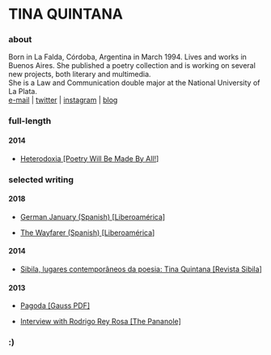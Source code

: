 
<!--

 -->
<h1 class="name">TINA QUINTANA</h1>

<!--
Born in La Falda, Córdoba, Argentina in March 1994. Lives and works in Buenos Aires. She published a poetry collection and is working on several new projects, both literary and multimedia. <br/>She is a law student at the National University of La Plata.
 -->
<div class="bio">
<div class="bioTitle">
<h3>about</h3>
</div>

Born in La Falda, Córdoba, Argentina in March 1994. Lives and works in Buenos Aires. She published a poetry collection and is working on several new projects, both literary and multimedia. <br/>She is a Law and Communication double major at the National University of La Plata. <br/>
<a href="mailto:agustinagtq@gmail.com">e-mail</a>  | <a href="https://twitter.com/heliokabbalah">twitter</a> | <a href="https://instagram.com/heliokabbalah">instagram</a>  | <a href="https://tinaquintana.tumblr.com">blog</a> 


</div>

<!--
If you're deleting the bio, stop deleting from here.
 -->

<!--
Here's where we will fill in all your work.
The h3 and h4 are your headers. These help split the links into categories.
The <a ... part is a link.

Replace the google link with the link to your Work
Replace "Work Title [Journal]" with whatever you like.

The <br> is a line brake. This makes sure each link is on a new line.
 -->

<h3>full-length</h3>
<h4>2014</h4>

<ul>
<li><a href="http://poetrywillbemadebyall.com/book/heterodoxia/" target="_blank">Heterodoxia [Poetry Will Be Made By All!]</a></li>
</ul>

<h3>selected writing</h3>

<h4>2018</h4>
<ul>
<li><a href="https://liberoamerica.com/2018/07/08/enero-aleman/" target="_blank">German January (Spanish) [Liberoamérica]</a></li>
</ul>
<ul>
<li><a href="https://liberoamerica.com/2018/05/01/el-vendedor-ambulante/" target="_blank">The Wayfarer (Spanish) [Liberoamérica]</a></li>
</ul>

<h4>2014</h4>

<ul>
<li><a href="http://sibila.com.br/critica/sibila-lugares-contemporaneos-da-poesia-tina-quintana/11138" target="_blank">Sibila, lugares contemporâneos da poesia: Tina Quintana [Revista Sibila]</a></li>
</ul>

<h4>2013</h4>

<ul>
<li><a href="https://www.gauss-pdf.com/post/63567146598/gpdf083-tina-quintana-pagoda" target="_blank">Pagoda [Gauss PDF]</a></li>
</ul>
<ul>
<li><a href="https://issuu.com/pananole/docs/issue_2_digital" target="_blank">Interview with Rodrigo Rey Rosa [The Pananole]</a></li>
</ul>
</div>


<!--
This is the section with the contact and the social buttons. Edit it however you want.
 -->
<div class="contact">
<h3>:)</h3>
<!--
To link to a direct email then include "mailto:youremail@example.com"

To link to a site add the URL in between the "" for the 'href=""'
 -->
<a href="mailto:agustinagtq@gmail.com"><i class="fas fa-envelope"></i></a>
<a href="https://twitter.com/heliokabbalah" target="_blank"><i class="fab fa-twitter"></i></a>
<a href="https://instagram.com/heliokabbalah" target="_blank"><i class="fab fa-instagram"></i></a>

<!--
If you have more social media or contact links you can keep adding them.
The icons I'm using are the fontawesome ones.
You can find all the icons avaliable by going to fontawesome.com


-->
